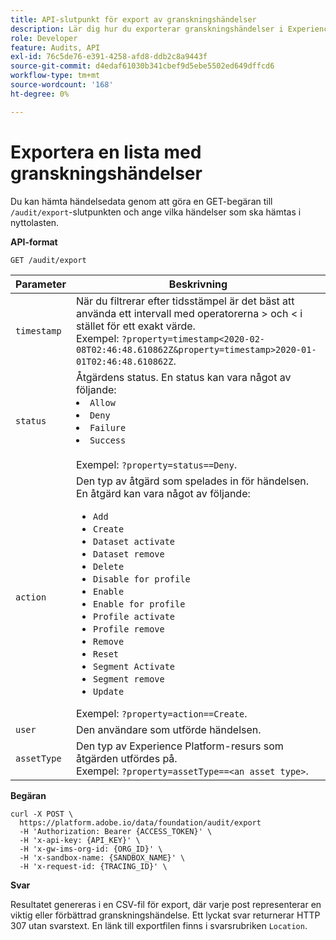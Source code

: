 ```yaml
---
title: API-slutpunkt för export av granskningshändelser
description: Lär dig hur du exporterar granskningshändelser i Experience Platform med API:t för granskningsfråga.
role: Developer
feature: Audits, API
exl-id: 76c5de76-e391-4258-afd8-ddb2c8a9443f
source-git-commit: d4edaf61030b341cbef9d5ebe5502ed649dffcd6
workflow-type: tm+mt
source-wordcount: '168'
ht-degree: 0%

---
```


# Exportera en lista med granskningshändelser

Du kan hämta händelsedata genom att göra en GET-begäran till `/audit/export`-slutpunkten och ange vilka händelser som ska hämtas i nyttolasten.

**API-format**

```http
GET /audit/export
```

| Parameter | Beskrivning |
| --------- | ----------- |
| `timestamp` | När du filtrerar efter tidsstämpel är det bäst att använda ett intervall med operatorerna > och &lt; i stället för ett exakt värde. <br/>Exempel: `?property=timestamp<2020-02-08T02:46:48.610862Z&property=timestamp>2020-01-01T02:46:48.610862Z`. |
| `status` | Åtgärdens status. En status kan vara något av följande: </li><li>`Allow` </li><li>`Deny` </li><li>`Failure` </li><li>`Success` </li></ul><br/>Exempel: `?property=status==Deny`. |
| `action` | Den typ av åtgärd som spelades in för händelsen. En åtgärd kan vara något av följande: <ul><li>`Add` </li><li>`Create` </li><li>`Dataset activate` </li><li>`Dataset remove` </li><li>`Delete` </li><li>`Disable for profile` </li><li>`Enable` </li><li>`Enable for profile` </li><li>`Profile activate` </li><li>`Profile remove` </li><li>`Remove` </li><li>`Reset` </li><li>`Segment Activate` </li><li>`Segment remove` </li><li>`Update` </li></ul> Exempel: `?property=action==Create`. |
| `user` | Den användare som utförde händelsen. |
| `assetType` | Den typ av Experience Platform-resurs som åtgärden utfördes på. <br/>Exempel: `?property=assetType==<an asset type>`. |

**Begäran**

```shell
curl -X POST \
  https://platform.adobe.io/data/foundation/audit/export
  -H 'Authorization: Bearer {ACCESS_TOKEN}' \
  -H 'x-api-key: {API_KEY}' \
  -H 'x-gw-ims-org-id: {ORG_ID}' \
  -H 'x-sandbox-name: {SANDBOX_NAME}' \
  -H 'x-request-id: {TRACING_ID}' \
```

**Svar**

Resultatet genereras i en CSV-fil för export, där varje post representerar en viktig eller förbättrad granskningshändelse. Ett lyckat svar returnerar HTTP 307 utan svarstext. En länk till exportfilen finns i svarsrubriken `Location`.
